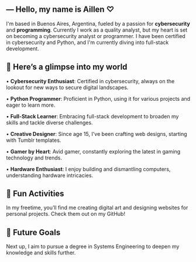 <p align="center">
  <img src="https://s1.ezgif.com/tmp/ezgif-1-c0c5cf892c.gif" alt="">
</p>

## ― Hello, my name is Aillen ♡

I'm based in Buenos Aires, Argentina, fueled by a passion for **cybersecurity** and **programming**. Currently I work as a quality analyst, but my heart is set on becoming a cybersecurity analyst or programmer. I have been certified in cybersecurity and Python, and I'm currently diving into full-stack development.

## 🌸 Here’s a glimpse into my world

• **Cybersecurity Enthusiast**: Certified in cybersecurity, always on the lookout for new ways to secure digital landscapes.

• **Python Programmer**: Proficient in Python, using it for various projects and eager to learn more.

• **Full-Stack Learner**: Embracing full-stack development to broaden my skills and tackle diverse challenges.

• **Creative Designer**: Since age 15, I've been crafting web designs, starting with Tumblr templates.

• **Gamer by Heart**: Avid gamer, constantly exploring the latest in gaming technology and trends.

• **Hardware Enthusiast**: I enjoy building and dismantling computers, understanding hardware intricacies.

## 🌺 Fun Activities
In my freetime, you’ll find me creating digital art and designing websites for personal projects. Check them out on my GitHub!

## 🌷 Future Goals
Next up, I aim to pursue a degree in Systems Engineering to deepen my knowledge and skills further.
